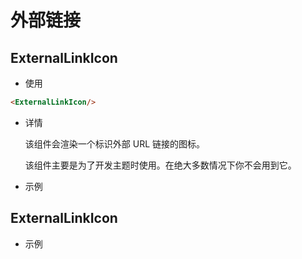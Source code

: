 # 外部链接

## ExternalLinkIcon

- 使用

```html
<ExternalLinkIcon/>
```
- 详情

  该组件会渲染一个标识外部 URL 链接的图标。

  该组件主要是为了开发主题时使用。在绝大多数情况下你不会用到它。
- 示例
  <ExternalLinkIcon/>
## ExternalLinkIcon

- 示例
  <ExternalLink url="//baidu.com" text="链接"/>
